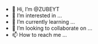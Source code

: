 - 👋 Hi, I’m @ZUBEYT
- 👀 I’m interested in ...
- 🌱 I’m currently learning ...
- 💞️ I’m looking to collaborate on ...
- 📫 How to reach me ...

<!---
ZUBEYT/ZUBEYT is a ✨ special ✨ repository because its `README.md` (this file) appears on your GitHub profile.
You can click the Preview link to take a look at your changes.
--->

